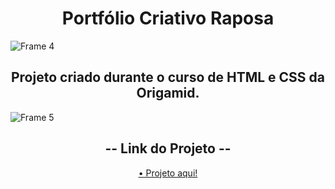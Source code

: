 <h1  align="center" >Portfólio Criativo Raposa</h1>

![Frame 4](https://github.com/MariaClDev/Portfolio-Criativo_Raposa/assets/163427241/23c20521-5618-4c0a-9909-0e22c2f9839b)

<h2  align="center">Projeto criado durante o curso de HTML e CSS da Origamid.</h2>
  
![Frame 5](https://github.com/MariaClDev/Portfolio-Criativo_Raposa/assets/163427241/fc0327cd-40be-4d31-bb3d-045aca25552e)

<div align="center">
<h2> -- Link do Projeto -- </h2>
<a href="https://mariacldev.github.io/Portfolio-Criativo_Raposa/">• Projeto aqui!</a>
</div>
